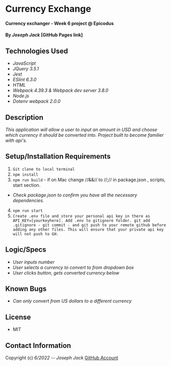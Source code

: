 # Currency Exchange

#### Currency exchanger - Week 6 project @ Epicodus

#### By _Joseph Jack_  [GitHub Pages link]

## Technologies Used

* _JavaScript_
* _JQuery 3.5.1_
* _Jest_
* _ESlint 6.3.0_
* _HTML_
* _Webpack 4.39.3 & Webpack dev server 3.8.0_
* _Node.js_
* _Dotenv webpack 2.0.0_


## Description
_This application will allow a user to input an amount in USD and choose which currency it should be converted into. Project built to become familier with api's._ 
## Setup/Installation Requirements

1. `Git clone to local terminal`
2. `npm install` 
3. `npm run build` - if on Mac change //&&// to //;// in package.json , scripts, start section.
* _Check package.json to confirm you have all the necessary dependencies._
4. `npm run start`
5. `Create .env file and store your personal api key in there as API_KEY=[yourkeyhere]. Add .env to gitignore folder. git add .gitignore - git commit - and git push to your remote github before adding any other files. This will ensure that your private api key will not push to GH.`

## Logic/Specs
* _User inputs number_
* _User selects a currency to convert to from dropdown box_
* _User clicks button, gets converted currency below_

## Known Bugs

* _Can only convert from US dollars to a different currency_


## License
- MIT

## Contact Information

Copyright (c) _6/2022_  -- _Joseph Jack_ [GitHub Account](https://github.com/Josephwjack)
